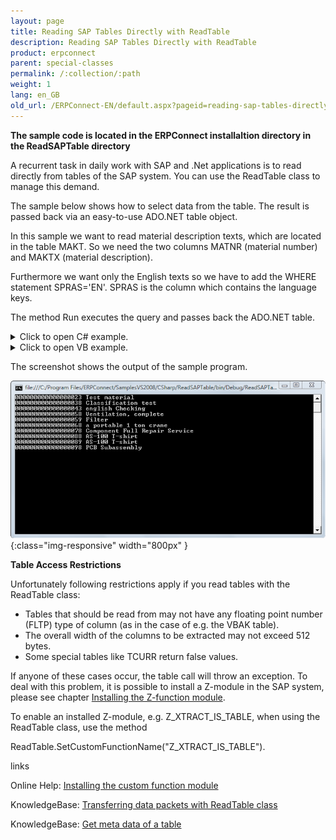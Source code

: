 ```yaml
---
layout: page
title: Reading SAP Tables Directly with ReadTable
description: Reading SAP Tables Directly with ReadTable
product: erpconnect
parent: special-classes
permalink: /:collection/:path
weight: 1
lang: en_GB
old_url: /ERPConnect-EN/default.aspx?pageid=reading-sap-tables-directly-with-readtable
---
```


**The sample code is located in the ERPConnect installaltion directory in the ReadSAPTable directory**

A recurrent task in daily work with SAP and .Net applications is to read directly from tables of the SAP system. You can use the ReadTable class to manage this demand.

The sample below shows how to select data from the table. The result is passed back via an easy-to-use ADO.NET table object.

In this sample we want to read material description texts, which are located in the table MAKT. So we need the two columns MATNR (material number) and MAKTX (material description).

Furthermore we want only the English texts so we have to add the WHERE statement SPRAS='EN'. SPRAS is the column which contains the language keys.

The method Run executes the query and passes back the ADO.NET table.


<details>
<summary>Click to open C# example.</summary>
{% highlight csharp %}
using System; 
using ERPConnect; 
using ERPConnect.Utils; 
using System.Data; 
     
class Class1
{ 
   static void Main(string[] args) 
   { 
        using(R3Connection con = new R3Connection("hamlet",11,"theobald","pw","DE","800"))
        {
            con.Open(false);
            ReadTable table = new ReadTable(con); 
            table.AddField("MATNR"); 
            table.AddField("MAKTX"); 
            table.AddCriteria("SPRAS = 'EN'");
            table.AddCriteria("AND MATNR LIKE '%23'");
            table.TableName = "MAKT"; 
            table.RowCount = 10; 
         
            table.Run(); 
         
            DataTable resulttable = table.Result; 
         
            for(int i=0; i < resulttable.Rows.Count;i++) 
            { 
                Console.WriteLine( 
                 resulttable.Rows[i]["MATNR"].ToString() + " " + 
                 resulttable.Rows[i]["MAKTX"].ToString()); 
            }
          
            Console.ReadLine(); 
        }
    }
}
{% endhighlight %}
</details>

<details>
<summary>Click to open VB example.</summary>
{% highlight visualbasic %}
Module Module1 
     
   Sub Main() 
     
      Using con As New R3Connection 
          con.Host = "Hamlet"
          con.SystemNumber = 11 
          con.UserName = "Theobald"
          con.Password = "pw"
          con.Client = "800"
          con.Language = "DE"
         
          con.Open(False) 
         
          Dim table As New ReadTable(con) 
         
          table.AddField("MATNR") 
          table.AddField("MAKTX") 
          table.AddCriteria("SPRAS = 'EN'")
          table.AddCriteria("AND MATNR LIKE '%23'")
                  
          table.TableName = "MAKT"
         
          table.RowCount = 10 
         
           table.Run() 
         
           Dim resulttable As DataTable resulttable = table.Result 
         
           Dim i As Integer
           For i = 0 To resulttable.Rows.Count - 1 
              Console.WriteLine( _ CStr(resulttable.Rows(i)(0)) + " " + _ 
                 CStr(resulttable.Rows(i)(1))) 
           Next
         
           Console.ReadLine() 
        End Using
   End Sub
End Module
{% endhighlight %}
</details>

The screenshot shows the output of the sample program. 

![ReadTable-Console](/img/content/ReadTable-Console.png){:class="img-responsive" width="800px" }

**Table Access Restrictions**

Unfortunately following restrictions apply if you read tables with the ReadTable class:
- Tables that should be read from may not have any floating point number (FLTP) type of column (as in the case of e.g. the VBAK table). 
- The overall width of the columns to be extracted may not exceed 512 bytes. 
- Some special tables like TCURR return false values.

If anyone of these cases occur, the table call will throw an exception. To deal with this problem, it is possible to install a Z-module in the SAP system, please see chapter  [Installing the Z-function module](../sap-customization/table-restrictions).

To enable an installed Z-module, e.g. Z_XTRACT_IS_TABLE, when using the ReadTable class, use the method

ReadTable.SetCustomFunctionName("Z_XTRACT_IS_TABLE"). 

links

Online Help: [Installing the custom function module](https://help.theobald-software.com/SAPCustomizing-EN/default.aspx?pageid=table-restrictions)

KnowledgeBase: [Transferring data packets with ReadTable class](https://my.theobald-software.com/index.php?/Knowledgebase/Article/View/29/28/transferring-data-packets-with-readtable-class)

KnowledgeBase: [Get meta data of a table](https://my.theobald-software.com/index.php?/Knowledgebase/Article/View/45/28/get-meta-data-of-a-table)

 